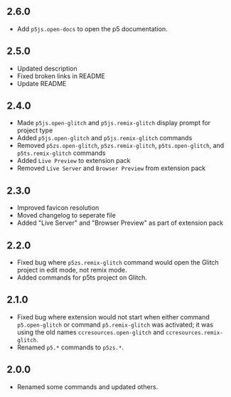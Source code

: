 ## 2.6.0

- Add `p5js.open-docs` to open the p5 documentation.

## 2.5.0

- Updated description
- Fixed broken links in README
- Update README

## 2.4.0

- Made `p5js.open-glitch` and `p5js.remix-glitch` display prompt for project
  type
- Added `p5js.open-glitch` and `p5js.remix-glitch` commands
- Removed `p5zs.open-glitch`, `p5zs.remix-glitch`, `p5ts.open-glitch`, and
  `p5ts.remix-glitch` commands
- Added `Live Preview` to extension pack
- Removed `Live Server` and `Browser Preview` from extension pack

## 2.3.0

- Improved favicon resolution
- Moved changelog to seperate file
- Added "Live Server" and "Browser Preview" as part of extension pack

## 2.2.0

- Fixed bug where `p5zs.remix-glitch` command would open the Glitch project in
  edit mode, not remix mode.
- Added commands for p5ts project on Glitch.

## 2.1.0

- Fixed bug where extension would not start when either command `p5.open-glitch`
  or command `p5.remix-glitch` was activated; it was using the old names
  `ccresources.open-glitch` and `ccresources.remix-glitch`.
- Renamed `p5.*` commands to `p5zs.*`.

## 2.0.0

- Renamed some commands and updated others.
